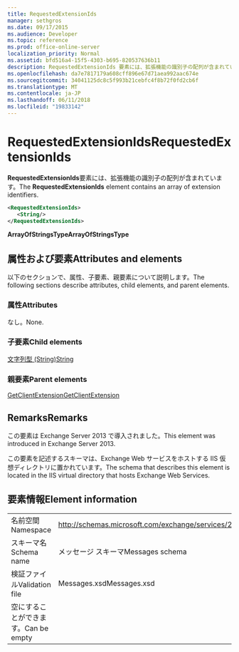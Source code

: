 ```yaml
---
title: RequestedExtensionIds
manager: sethgros
ms.date: 09/17/2015
ms.audience: Developer
ms.topic: reference
ms.prod: office-online-server
localization_priority: Normal
ms.assetid: bfd516a4-15f5-4303-b695-820537636b11
description: RequestedExtensionIds 要素には、拡張機能の識別子の配列が含まれています。
ms.openlocfilehash: da7e7817179a608cff896e67d71aea992aac674e
ms.sourcegitcommit: 34041125dc8c5f993b21cebfc4f8b72f0fd2cb6f
ms.translationtype: MT
ms.contentlocale: ja-JP
ms.lasthandoff: 06/11/2018
ms.locfileid: "19833142"
---
```

# <a name="requestedextensionids"></a><span data-ttu-id="63fb2-103">RequestedExtensionIds</span><span class="sxs-lookup"><span data-stu-id="63fb2-103">RequestedExtensionIds</span></span>

<span data-ttu-id="63fb2-104">**RequestedExtensionIds**要素には、拡張機能の識別子の配列が含まれています。</span><span class="sxs-lookup"><span data-stu-id="63fb2-104">The **RequestedExtensionIds** element contains an array of extension identifiers.</span></span> 
  
```XML
<RequestedExtensionIds>
   <String/>
</RequestedExtensionIds>
```

 <span data-ttu-id="63fb2-105">**ArrayOfStringsType**</span><span class="sxs-lookup"><span data-stu-id="63fb2-105">**ArrayOfStringsType**</span></span>
## <a name="attributes-and-elements"></a><span data-ttu-id="63fb2-106">属性および要素</span><span class="sxs-lookup"><span data-stu-id="63fb2-106">Attributes and elements</span></span>

<span data-ttu-id="63fb2-107">以下のセクションで、属性、子要素、親要素について説明します。</span><span class="sxs-lookup"><span data-stu-id="63fb2-107">The following sections describe attributes, child elements, and parent elements.</span></span>
  
### <a name="attributes"></a><span data-ttu-id="63fb2-108">属性</span><span class="sxs-lookup"><span data-stu-id="63fb2-108">Attributes</span></span>

<span data-ttu-id="63fb2-109">なし。</span><span class="sxs-lookup"><span data-stu-id="63fb2-109">None.</span></span>
  
### <a name="child-elements"></a><span data-ttu-id="63fb2-110">子要素</span><span class="sxs-lookup"><span data-stu-id="63fb2-110">Child elements</span></span>

[<span data-ttu-id="63fb2-111">文字列型 (String)</span><span class="sxs-lookup"><span data-stu-id="63fb2-111">String</span></span>](string.md)
  
### <a name="parent-elements"></a><span data-ttu-id="63fb2-112">親要素</span><span class="sxs-lookup"><span data-stu-id="63fb2-112">Parent elements</span></span>

[<span data-ttu-id="63fb2-113">GetClientExtension</span><span class="sxs-lookup"><span data-stu-id="63fb2-113">GetClientExtension</span></span>](getclientextension.md)
  
## <a name="remarks"></a><span data-ttu-id="63fb2-114">Remarks</span><span class="sxs-lookup"><span data-stu-id="63fb2-114">Remarks</span></span>

<span data-ttu-id="63fb2-115">この要素は Exchange Server 2013 で導入されました。</span><span class="sxs-lookup"><span data-stu-id="63fb2-115">This element was introduced in Exchange Server 2013.</span></span>
  
<span data-ttu-id="63fb2-116">この要素を記述するスキーマは、Exchange Web サービスをホストする IIS 仮想ディレクトリに置かれています。</span><span class="sxs-lookup"><span data-stu-id="63fb2-116">The schema that describes this element is located in the IIS virtual directory that hosts Exchange Web Services.</span></span>
  
## <a name="element-information"></a><span data-ttu-id="63fb2-117">要素情報</span><span class="sxs-lookup"><span data-stu-id="63fb2-117">Element information</span></span>

|||
|:-----|:-----|
|<span data-ttu-id="63fb2-118">名前空間</span><span class="sxs-lookup"><span data-stu-id="63fb2-118">Namespace</span></span>  <br/> |http://schemas.microsoft.com/exchange/services/2006/messages  <br/> |
|<span data-ttu-id="63fb2-119">スキーマ名</span><span class="sxs-lookup"><span data-stu-id="63fb2-119">Schema name</span></span>  <br/> |<span data-ttu-id="63fb2-120">メッセージ スキーマ</span><span class="sxs-lookup"><span data-stu-id="63fb2-120">Messages schema</span></span>  <br/> |
|<span data-ttu-id="63fb2-121">検証ファイル</span><span class="sxs-lookup"><span data-stu-id="63fb2-121">Validation file</span></span>  <br/> |<span data-ttu-id="63fb2-122">Messages.xsd</span><span class="sxs-lookup"><span data-stu-id="63fb2-122">Messages.xsd</span></span>  <br/> |
|<span data-ttu-id="63fb2-123">空にすることができます。</span><span class="sxs-lookup"><span data-stu-id="63fb2-123">Can be empty</span></span>  <br/> ||
   

